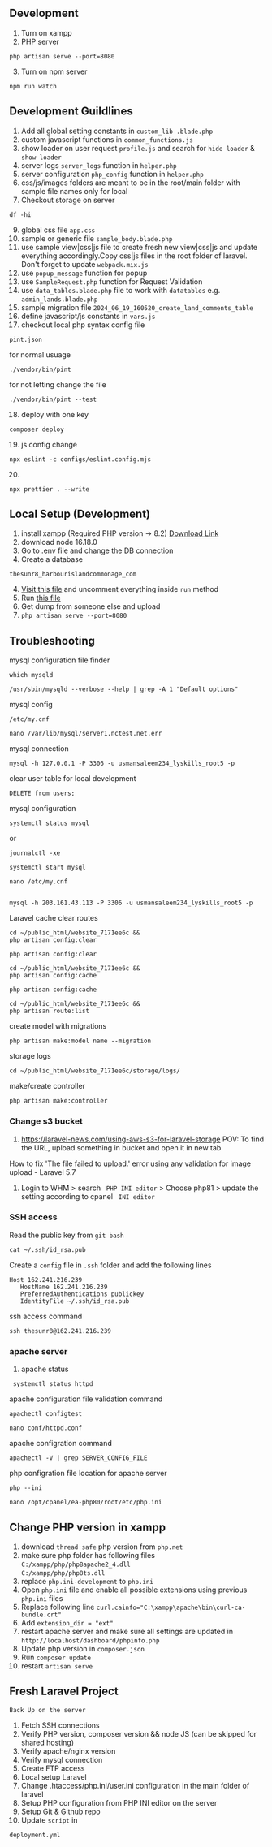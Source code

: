 ## Development
1. Turn on xampp
2. PHP server
```
php artisan serve --port=8080
```
3. Turn on npm server
```
npm run watch
```

## Development Guildlines
1. Add all global setting constants in ```custom_lib .blade.php```
2. custom javascript functions in ```common_functions.js```
3. show loader on user request ```profile.js``` and search for ```hide loader``` & ```show loader```
4. server logs ```server_logs``` function in ```helper.php```
5. server configuration ```php_config``` function in ```helper.php```
6. css/js/images folders are meant to be in the root/main folder with sample file names only for local
8. Checkout storage on server
```
df -hi
```
9. global css file ```app.css```
10. sample or generic file ```sample_body.blade.php```
11. use sample view|css|js file to create fresh new view|css|js and update everything accordingly.Copy css|js
files in the root folder of laravel. Don't forget to update ```webpack.mix.js```
12. use ```popup_message``` function for popup
13. use ```SampleRequest.php``` function for Request Validation
14. use ```data_tables.blade.php``` file to work with ```datatables``` e.g. ```admin_lands.blade.php```
15. sample migration file ```2024_06_19_160520_create_land_comments_table```
16. define javascript/js constants in  ```vars.js```
17. checkout local php syntax
config file
```
pint.json
```
for normal usuage
```
./vendor/bin/pint
```
for not letting change the file
```
./vendor/bin/pint --test
```

18. deploy with one key
```
composer deploy
```
19. js config change
```
npx eslint -c configs/eslint.config.mjs
```
20.
```
npx prettier . --write
```

## Local Setup (Development)
1. install xampp (Required PHP version -> 8.2) [Download Link](https://www.apachefriends.org/)
2. download node 16.18.0
2. Go to .env file and change the DB connection
3. Create a database
```
thesunr8_harbourislandcommonage_com
```
4. [Visit this file](/database/seeders/DatabaseSeeder.php) and uncomment everything inside ```run``` method
5. Run [this file](/local_development.sh)
6. Get dump from someone else and upload
7. ```php artisan serve --port=8080```

## Troubleshooting
mysql configuration file finder
```
which mysqld
```
```
/usr/sbin/mysqld --verbose --help | grep -A 1 "Default options"
```

mysql config
```
/etc/my.cnf
```

```
nano /var/lib/mysql/server1.nctest.net.err
```

mysql connection
```
mysql -h 127.0.0.1 -P 3306 -u usmansaleem234_lyskills_root5 -p
```
clear user table for local development
```
DELETE from users;
```

mysql configuration
```
systemctl status mysql
```
or

```
journalctl -xe
```
```
systemctl start mysql
```

```
nano /etc/my.cnf
```

```

mysql -h 203.161.43.113 -P 3306 -u usmansaleem234_lyskills_root5 -p
```
Laravel cache clear routes
```
cd ~/public_html/website_7171ee6c &&
php artisan config:clear
```
```
php artisan config:clear
```
```
cd ~/public_html/website_7171ee6c &&
php artisan config:cache
```

```
php artisan config:cache
```

```
cd ~/public_html/website_7171ee6c &&
php artisan route:list
```
create model with migrations
```
php artisan make:model name --migration
```


storage logs
```
cd ~/public_html/website_7171ee6c/storage/logs/
```
make/create controller
```
php artisan make:controller
```


### Change s3 bucket
1. https://laravel-news.com/using-aws-s3-for-laravel-storage
POV: To find the URL, upload something in bucket and open it in new tab

How to fix 'The file failed to upload.' error using any validation for image upload - Laravel 5.7 
1. Login to WHM > search ``` PHP INI editor``` > Choose php81 > update the setting according to cpanel ``` INI editor```


### SSH access
Read the public key from ```git bash```
```
cat ~/.ssh/id_rsa.pub
```
Create a ```config``` file in ```.ssh``` folder and add the following lines
```
Host 162.241.216.239
   HostName 162.241.216.239
   PreferredAuthentications publickey
   IdentityFile ~/.ssh/id_rsa.pub
```
ssh access command
```
ssh thesunr8@162.241.216.239
```

### apache server
1. apache status
```
 systemctl status httpd
```
apache configuration file validation command
```
apachectl configtest
```
```
nano conf/httpd.conf
```

apache configration command
```
apachectl -V | grep SERVER_CONFIG_FILE
```

php configration file location for apache server
```
php --ini
```

```
nano /opt/cpanel/ea-php80/root/etc/php.ini
```

## Change PHP version in xampp
1. download ```thread safe``` php version from ```php.net```
2. make sure php folder has following files
```C:/xampp/php/php8apache2_4.dll``` <br/>
```C:/xampp/php/php8ts.dll``` <br/>
3. replace ```php.ini-development``` to ```php.ini```
4. Open ```php.ini``` file and enable all possible extensions using previous ```php.ini``` files
5. Replace following line ```curl.cainfo="C:\xampp\apache\bin\curl-ca-bundle.crt"```
6. Add ```extension_dir = "ext"```
7. restart apache server and make sure all settings are updated in ```http://localhost/dashboard/phpinfo.php```
8. Update php version in ```composer.json```
9. Run ```composer update```
10. restart ```artisan serve```


## Fresh Laravel Project
```Back Up on the server```
1. Fetch SSH connections
2. Verify PHP version, composer version && node JS (can be skipped for shared hosting)
3. Verify apache/nginx version
4. Verify mysql connection
5. Create FTP access
6. Local setup Laravel
7. Change .htaccess/php.ini/user.ini configuration in the main folder of laravel
8. Setup PHP configuration from PHP INI editor on the server
9. Setup Git & Github repo
10. Update ```script``` in
```
deployment.yml
```
